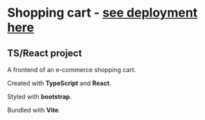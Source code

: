 # Shopping cart - [see deployment here](https://borys-shopping-cart.netlify.app/)
## TS/React project

A frontend of an e-commerce shopping cart.

Created with __TypeScript__ and __React__. 

Styled with __bootstrap__. 

Bundled with __Vite__.
